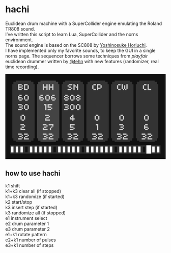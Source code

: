 # hachi

Euclidean drum machine with a SuperCollider engine emulating the Roland TR808 sound.  
I’ve written this script to learn Lua, SuperCollider and the norns environment.  
The sound engine is based on the SC808 by [Yoshinosuke Horiuchi](https://www.patreon.com/4H).  
I have implemented only my favorite sounds, to keep the GUI in a single norns page.
The sequencer borrows some techniques from *playfair* euclidean drummer written by [@tehn](https://github.com/tehn) with new features (randomizer, real time recording).

![hachi](hachi.png)

## how to use hachi
k1 shift  
k1+k3 clear all (if stopped)  
k1+k3 randomize (if started)  
k2 start/stop  
k3 insert step (if started)  
k3 randomize all (if stopped)  
e1 instrument select  
e2 drum parameter 1  
e3 drum parameter 2  
e1+k1 rotate pattern  
e2+k1 number of pulses  
e3+k1 number of steps  




